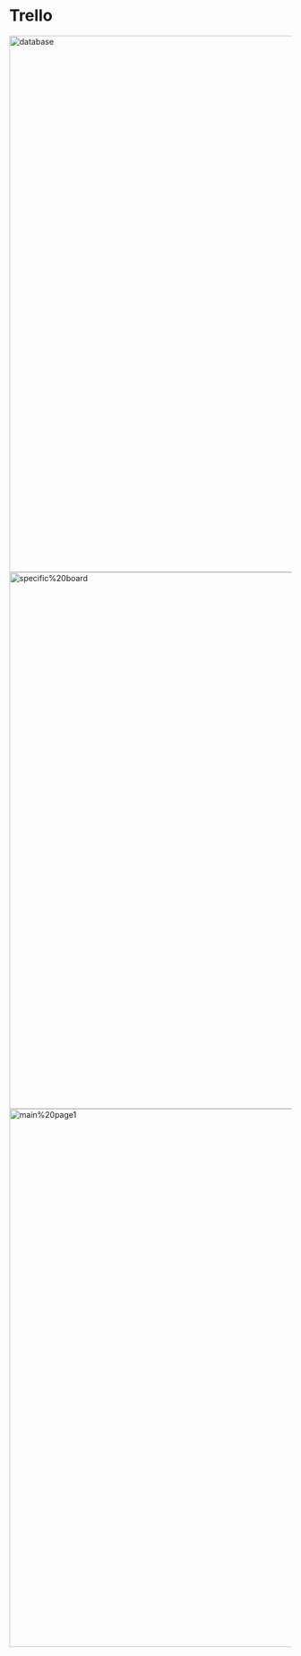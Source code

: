 # Trello
<img width="957" alt="database" src="https://user-images.githubusercontent.com/20438670/182054520-c259f40e-2fcc-4b89-8007-ce38ace986bd.png">
<img width="957" alt="specific%20board" src="https://user-images.githubusercontent.com/20438670/182054444-0b4895a4-caee-4cf6-924f-31cb2363aa35.png">
<img width="960" alt="main%20page1" src="https://user-images.githubusercontent.com/20438670/182054456-3ee44ef5-93f3-4bbe-a23b-da72fc70b16f.png">

